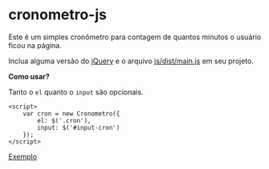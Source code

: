 # cronometro-js

Este é um simples cronômetro para contagem de quantos minutos o usuário ficou na página.

Inclua alguma versão do [jQuery](https://jquery.com/) e o arquivo [js/dist/main.js](https://rogeralbinoi.github.io/cronometro-js/js/dist/main.js) em seu projeto.

**Como usar?**

Tanto o ```el``` quanto o ```input``` são opcionais.

```
<script>
    var cron = new Cronometro({
        el: $('.cron'),
        input: $('#input-cron')
    });
</script>
```

[Exemplo](https://rogeralbinoi.github.io/cronometro-js/)
